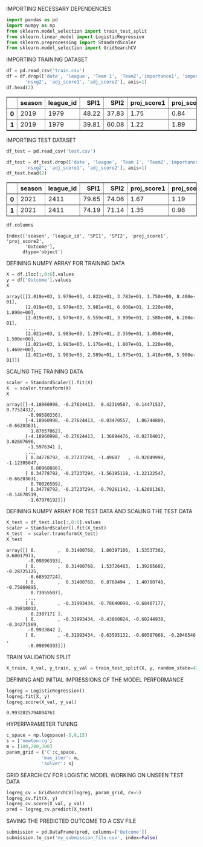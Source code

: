 IMPORTING NECESSARY DEPENDENCIES


```python
import pandas as pd
import numpy as np
from sklearn.model_selection import train_test_split
from sklearn.linear_model import LogisticRegression
from sklearn.preprocessing import StandardScaler
from sklearn.model_selection import GridSearchCV
```

IMPORTING TRAINING DATASET


```python
df = pd.read_csv('train.csv')
df = df.drop(['date', 'league', 'Team 1', 'Team2','importance1', 'importance2', 'score1', 'score2', 'xg1', 'xg2', 'nsxg1',
       'nsxg2', 'adj_score1', 'adj_score2'], axis=1)
df.head(2)
```




<div>
<style scoped>
    .dataframe tbody tr th:only-of-type {
        vertical-align: middle;
    }

    .dataframe tbody tr th {
        vertical-align: top;
    }

    .dataframe thead th {
        text-align: right;
    }
</style>
<table border="1" class="dataframe">
  <thead>
    <tr style="text-align: right;">
      <th></th>
      <th>season</th>
      <th>league_id</th>
      <th>SPI1</th>
      <th>SPI2</th>
      <th>proj_score1</th>
      <th>proj_score2</th>
      <th>Outcome</th>
    </tr>
  </thead>
  <tbody>
    <tr>
      <th>0</th>
      <td>2019</td>
      <td>1979</td>
      <td>48.22</td>
      <td>37.83</td>
      <td>1.75</td>
      <td>0.84</td>
      <td>1</td>
    </tr>
    <tr>
      <th>1</th>
      <td>2019</td>
      <td>1979</td>
      <td>39.81</td>
      <td>60.08</td>
      <td>1.22</td>
      <td>1.89</td>
      <td>0</td>
    </tr>
  </tbody>
</table>
</div>



IMPORTING TEST DATASET


```python
df_test = pd.read_csv('test.csv')

df_test = df_test.drop(['date', 'league', 'Team 1', 'Team2','importance1', 'importance2', 'score1', 'score2', 'xg1', 'xg2', 'nsxg1',
       'nsxg2', 'adj_score1', 'adj_score2'], axis=1)
df_test.head(2)
```




<div>
<style scoped>
    .dataframe tbody tr th:only-of-type {
        vertical-align: middle;
    }

    .dataframe tbody tr th {
        vertical-align: top;
    }

    .dataframe thead th {
        text-align: right;
    }
</style>
<table border="1" class="dataframe">
  <thead>
    <tr style="text-align: right;">
      <th></th>
      <th>season</th>
      <th>league_id</th>
      <th>SPI1</th>
      <th>SPI2</th>
      <th>proj_score1</th>
      <th>proj_score2</th>
    </tr>
  </thead>
  <tbody>
    <tr>
      <th>0</th>
      <td>2021</td>
      <td>2411</td>
      <td>79.65</td>
      <td>74.06</td>
      <td>1.67</td>
      <td>1.19</td>
    </tr>
    <tr>
      <th>1</th>
      <td>2021</td>
      <td>2411</td>
      <td>74.19</td>
      <td>71.14</td>
      <td>1.35</td>
      <td>0.98</td>
    </tr>
  </tbody>
</table>
</div>




```python
df.columns
```




    Index(['season', 'league_id', 'SPI1', 'SPI2', 'proj_score1', 'proj_score2',
           'Outcome'],
          dtype='object')



DEFINING NUMPY ARRAY FOR TRAINING DATA


```python
X = df.iloc[:,0:6].values
y = df['Outcome'].values
X
```




    array([[2.019e+03, 1.979e+03, 4.822e+01, 3.783e+01, 1.750e+00, 8.400e-01],
           [2.019e+03, 1.979e+03, 3.981e+01, 6.008e+01, 1.220e+00, 1.890e+00],
           [2.019e+03, 1.979e+03, 6.559e+01, 3.999e+01, 2.580e+00, 6.200e-01],
           ...,
           [2.021e+03, 1.983e+03, 1.297e+01, 2.359e+01, 1.050e+00, 1.500e+00],
           [2.021e+03, 1.983e+03, 1.176e+01, 1.807e+01, 1.220e+00, 1.460e+00],
           [2.021e+03, 1.983e+03, 2.589e+01, 1.075e+01, 1.410e+00, 5.900e-01]])



SCALING THE TRAINING DATA


```python
scaler = StandardScaler().fit(X)
X  = scaler.transform(X)
X
```




    array([[-4.18960998, -0.27624413,  0.42319587, -0.14471537,  0.77524312,
            -0.99580336],
           [-4.18960998, -0.27624413, -0.03470557,  1.06744809, -0.66203631,
             1.87657062],
           [-4.18960998, -0.27624413,  1.36894476, -0.02704017,  3.02607696,
            -1.5976341 ],
           ...,
           [ 0.34778792, -0.27237294, -1.49607   , -0.92049998, -1.12305047,
             0.80968886],
           [ 0.34778792, -0.27237294, -1.56195118, -1.22122547, -0.66203631,
             0.70026509],
           [ 0.34778792, -0.27237294, -0.79261142, -1.62001363, -0.14678519,
            -1.67970192]])



DEFINING NUMPY ARRAY FOR TEST DATA AND SCALING THE TEST DATA


```python
X_test = df_test.iloc[:,0:6].values
scaler = StandardScaler().fit(X_test)
X_test  = scaler.transform(X_test)
X_test
```




    array([[ 0.        ,  0.31400768,  1.80397106,  1.53537302,  0.60017971,
            -0.09896393],
           [ 0.        ,  0.31400768,  1.53726483,  1.39265602, -0.28725125,
            -0.68592724],
           [ 0.        ,  0.31400768,  0.8768494 ,  1.40780748, -0.75869895,
             0.73955507],
           ...,
           [ 0.        , -0.31993434, -0.78640098, -0.68407177, -0.39818012,
            -0.2387171 ],
           [ 0.        , -0.31993434, -0.43860824, -0.60244938, -0.34271569,
            -0.9933842 ],
           [ 0.        , -0.31993434, -0.63595132, -0.60587068, -0.2040546 ,
            -0.09896393]])



TRAIN VALIDATION SPLIT


```python
X_train, X_val, y_train, y_val = train_test_split(X, y, random_state=42, test_size=0.3)
```

DEFINING AND INITIAL IMPRESSIONS OF THE MODEL PERFORMANCE


```python
logreg = LogisticRegression()
logreg.fit(X, y)
logreg.score(X_val, y_val)
```




    0.9932825794894761



HYPERPARAMETER TUNING


```python
c_space = np.logspace(-5,8,15)
s = ['newton-cg']
m = [100,200,300]
param_grid = {'C':c_space,
             'max_iter': m,
             'solver': s}
```

GRID SEARCH CV FOR LOGISTIC MODEL WORKING ON UNSEEN TEST DATA


```python
logreg_cv = GridSearchCV(logreg, param_grid, cv=5)
logreg_cv.fit(X, y)
logreg_cv.score(X_val, y_val)
pred = logreg_cv.predict(X_test)
```

SAVING THE PREDICTED OUTCOME TO A CSV FILE


```python
submission = pd.DataFrame(pred, columns=['Outcome'])
submission.to_csv('my_submission_file.csv', index=False)
```


```python

```
